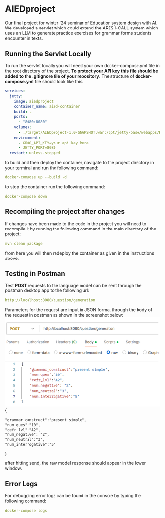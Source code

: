 # AIEDproject
Our final project for winter '24 seminar of Education system design with AI. We developed a servlet which could extend the ARES I-CALL system which uses an LLM to generate practice exercises for grammar forms students encounter in texts.  

## Running the Servlet Locally
To run the servlet locally you will need your own docker-compose.yml file in the root directory of the project. **To protect your API key this file should be added to the .gitignore file of your repository**. The structure of  **docker-compose.yml** file should look like this. 
```yaml
services:
  jetty:
    image: aiedproject
    container_name: aied-container
    build: .
    ports:
      - "8080:8080"
    volumes:
      - ./target/AIEDproject-1.0-SNAPSHOT.war:/opt/jetty-base/webapps/ROOT.war
    environment:
      - GROQ_API_KEY=your api key here
      - JETTY_PORT=8080
  restart: unless-stopped
```

to build and then deploy the container, navigate to the project directory in your terminal and run the following command:

```yaml
docker-compose up --build -d
```
to stop the container run the following command:
```yaml
docker-compose down
```

## Recompiling the project after changes
If changes have been made to the code in the project you will need to recompile it by running the following command in the main directory of the project: 
```yaml
mvn clean package
```
from here you will then redeploy the container as given in the instructions above.

## Testing in Postman
Test **POST** requests to the language model can be sent through the postman desktop app to the following url:

```yaml
http://localhost:8080/question/generation
```
Parameters for the request are input in JSON format through the body of the request in postman as shown in the screenshot below:
![screenshot](./img/postman-update.png)
{

    "grammar_construct":"present simple",
    "num_ques":"10",
    "cefr_lvl":"A2",
    "num_negative": "2",
    "num_neutral":"3",
    "num_interrogative":"5"
    
}

after hitting send, the raw model response should appear in the lower window. 

## Error Logs
For debugging error logs can be found in the console by typing the following command:
```yaml
docker-compose logs
```
